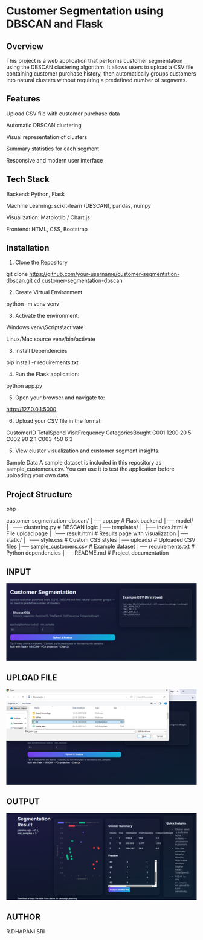 
# Customer Segmentation using DBSCAN and Flask

## Overview

This project is a web application that performs customer segmentation using the DBSCAN clustering algorithm.
It allows users to upload a CSV file containing customer purchase history, then automatically groups customers into natural clusters without requiring a predefined number of segments.

## Features

Upload CSV file with customer purchase data

Automatic DBSCAN clustering

Visual representation of clusters

Summary statistics for each segment

Responsive and modern user interface

## Tech Stack

Backend: Python, Flask

Machine Learning: scikit-learn (DBSCAN), pandas, numpy

Visualization: Matplotlib / Chart.js

Frontend: HTML, CSS, Bootstrap

## Installation

1. Clone the Repository

git clone https://github.com/your-username/customer-segmentation-dbscan.git
cd customer-segmentation-dbscan

2. Create Virtual Environment

python -m venv venv

3. Activate the environment:

Windows
venv\Scripts\activate

Linux/Mac
source venv/bin/activate

3. Install Dependencies

pip install -r requirements.txt


4. Run the Flask application:

python app.py

5. Open your browser and navigate to:


http://127.0.0.1:5000

6. Upload your CSV file in the format:

CustomerID	TotalSpend	VisitFrequency	CategoriesBought
C001	1200	20	5
C002	90	2	1
C003	450	6	3

5. View cluster visualization and customer segment insights.

Sample Data
A sample dataset is included in this repository as sample_customers.csv.
You can use it to test the application before uploading your own data.

## Project Structure
php

customer-segmentation-dbscan/
│── app.py                  # Flask backend
│── model/
│     └── clustering.py     # DBSCAN logic
│── templates/
│     ├── index.html        # File upload page
│     └── result.html       # Results page with visualization
│── static/
│     └── style.css         # Custom CSS styles
│── uploads/                # Uploaded CSV files
│── sample_customers.csv    # Example dataset
│── requirements.txt        # Python dependencies
│── README.md               # Project documentation

## INPUT

![alt text](image.png)

## UPLOAD FILE

![alt text](image-1.png)

## OUTPUT

![alt text](image-2.png)



## AUTHOR
R.DHARANI SRI
